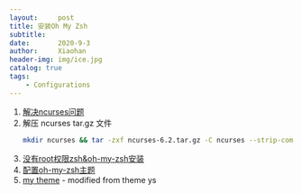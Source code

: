 ```yaml
---
layout:     post
title: 安装Oh My Zsh
subtitle:   
date:       2020-9-3
author:     Xiaohan
header-img: img/ice.jpg
catalog: true
tags:
    - Configurations
---
```


1. [解决ncurses问题](https://squidszyd.github.io/%E5%BC%80%E5%8F%91%E7%8E%AF%E5%A2%83/zsh/2017/08/28/zsh.html)
2. 解压 ncurses tar.gz 文件
    ```bash
    mkdir ncurses && tar -zxf ncurses-6.2.tar.gz -C ncurses --strip-components 1
    ```
3. [没有root权限zsh&oh-my-zsh安装](https://harttle.land/2016/10/25/install-oh-my-zsh-locally.html)
4. [配置oh-my-zsh主题](https://jyzhangchn.github.io/oh-my-zsh.html)
5. [my theme](https://github.com/Xiaohan-Wang/Backup/blob/master/xh-ys.zsh-theme) - modified from theme ys
